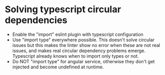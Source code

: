 # Solving typescript circular dependencies

- Enable the "import" eslint plugin with typescript configuration
- Use "import type" everywhere possible. This doesn't solve circular issues but this makes the linter show no error when these are not real issues, and makes real circular dependency problems emerge. Typescript already knows when to import only types or not.
- Do NOT "import type" for angular service, otherwise they don't get injected and become undefined at runtime.